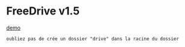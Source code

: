 # FreeDrive v1.5
[demo](https://freedrive-llx.herokuapp.com/)

`oubliez pas de crée un dossier "drive" dans la racine du dossier`
